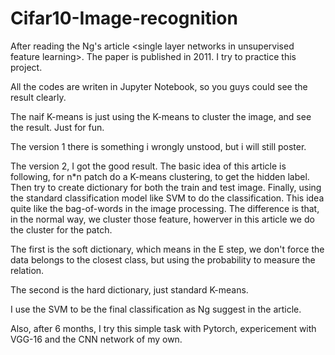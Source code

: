 # Cifar10-Image-recognition
After reading the Ng's article &lt;single layer networks in unsupervised feature learning>. The paper is published in 2011. I try to practice this project.

All the codes are writen in Jupyter Notebook, so you guys could see the result clearly.

The naif K-means is just using the K-means to cluster the image, and see the result. Just for fun.

The version 1 there is something i wrongly unstood, but i will still poster. 

The version 2, I got the good result. The basic idea of this article is following, for n*n patch do a K-means clustering, to get the hidden label. Then try to create dictionary for both the train and test image. Finally, using the standard classification model like SVM to do the classification. This idea quite like the bag-of-words in the image processing. The difference is that, in the normal way, we cluster those feature, howerver in this article we do the cluster for the patch.  

The first is the soft dictionary, which means in the E step, we don't force the data belongs to the closest class, but using the probability to measure the relation.  

The second is the hard dictionary, just standard K-means.    
 
I use the SVM to be the final classification as Ng suggest in the article.  

Also, after 6 months, I try this simple task with Pytorch, expericement with VGG-16 and the CNN network of my own.   
